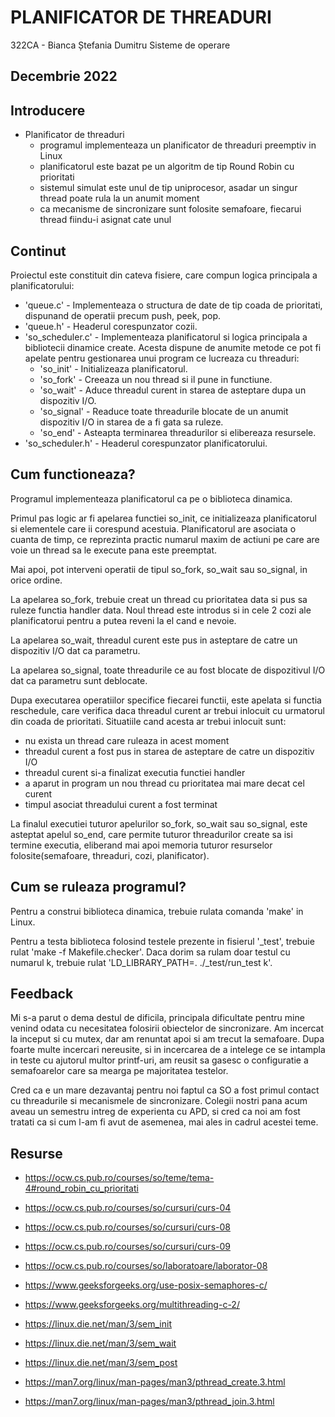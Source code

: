# PLANIFICATOR DE THREADURI

322CA - Bianca Ștefania Dumitru
Sisteme de operare

Decembrie 2022
----------------------------------------------------------------------------------------------------
## Introducere

* Planificator de threaduri
  *  programul implementeaza un planificator de threaduri preemptiv in Linux
  *  planificatorul este bazat pe un algoritm de tip Round Robin cu prioritati
  *  sistemul simulat este unul de tip uniprocesor, asadar un singur thread
        poate rula la un anumit moment
  *  ca mecanisme de sincronizare sunt folosite semafoare, fiecarui thread
        fiindu-i asignat cate unul  

## Continut

Proiectul este constituit din cateva fisiere, care compun logica principala
a planificatorului:

* 'queue.c' - Implementeaza o structura de date de tip coada de prioritati,
              dispunand de operatii precum push, peek, pop.
* 'queue.h' - Headerul corespunzator cozii.
* 'so_scheduler.c' - Implementeaza planificatorul si logica principala a
                     bibliotecii dinamice create. Acesta dispune de anumite
                     metode ce pot fi apelate pentru gestionarea unui program
                     ce lucreaza cu threaduri: 
    * 'so_init' - Initializeaza planificatorul.
    * 'so_fork' - Creeaza un nou thread si il pune in functiune.
    * 'so_wait' - Aduce threadul curent in starea de asteptare dupa un dispozitiv I/O.
    * 'so_signal' - Readuce toate threadurile blocate de un anumit dispozitiv I/O
                    in starea de a fi gata sa ruleze.
    * 'so_end' - Asteapta terminarea threadurilor si elibereaza resursele.
* 'so_scheduler.h' - Headerul corespunzator planificatorului.

## Cum functioneaza?

Programul implementeaza planificatorul ca pe o biblioteca dinamica.

Primul pas logic ar fi apelarea functiei so_init, ce initializeaza
planificatorul si elementele care ii corespund acestuia. Planificatorul
are asociata o cuanta de timp, ce reprezinta practic numarul maxim de actiuni
pe care are voie un thread sa le execute pana este preemptat.

Mai apoi, pot interveni operatii de tipul so_fork, so_wait sau so_signal, 
in orice ordine.

La apelarea so_fork, trebuie creat un thread cu prioritatea data si pus
sa ruleze functia handler data. Noul thread este introdus si in cele 2 cozi
ale planificatorui pentru a putea reveni la el cand e nevoie.

La apelarea so_wait, threadul curent este pus in asteptare de catre un
dispozitiv I/O dat ca parametru.

La apelarea so_signal, toate threadurile ce au fost blocate de dispozitivul
I/O dat ca parametru sunt deblocate.

Dupa executarea operatiilor specifice fiecarei functii, este apelata si
functia reschedule, care verifica daca threadul curent ar trebui inlocuit cu
urmatorul din coada de prioritati. Situatiile cand acesta ar trebui inlocuit sunt:
* nu exista un thread care ruleaza in acest moment
* threadul curent a fost pus in starea de asteptare de catre un dispozitiv I/O
* threadul curent si-a finalizat executia functiei handler
* a aparut in program un nou thread cu prioritatea mai mare decat cel curent
* timpul asociat threadului curent a fost terminat

La finalul executiei tuturor apelurilor so_fork, so_wait sau so_signal, este asteptat
apelul so_end, care permite tuturor threadurilor create sa isi termine executia,
eliberand mai apoi memoria tuturor resurselor folosite(semafoare, threaduri, cozi,
planificator).

## Cum se ruleaza programul?
Pentru a construi biblioteca dinamica, trebuie rulata comanda 'make' in Linux.

Pentru a testa biblioteca folosind testele prezente in fisierul '_test', trebuie
rulat 'make -f Makefile.checker'. Daca dorim sa rulam doar testul cu numarul
k, trebuie rulat 'LD_LIBRARY_PATH=. ./_test/run_test k'.

## Feedback

Mi s-a parut o dema destul de dificila, principala dificultate pentru mine venind odata
cu necesitatea folosirii obiectelor de sincronizare. Am incercat la inceput si cu mutex,
dar am renuntat apoi si am trecut la semafoare. Dupa foarte multe incercari nereusite,
si in incercarea de a intelege ce se intampla in teste cu ajutorul multor printf-uri,
am reusit sa gasesc o configuratie a semafoarelor care sa mearga pe majoritatea testelor.

Cred ca e un mare dezavantaj pentru noi faptul ca SO a fost primul contact cu threadurile
si mecanismele de sincronizare. Colegii nostri pana acum aveau un semestru intreg de
experienta cu APD, si cred ca noi am fost tratati ca si cum l-am fi avut de asemenea,
mai ales in cadrul acestei teme.

## Resurse
* https://ocw.cs.pub.ro/courses/so/teme/tema-4#round_robin_cu_prioritati
* https://ocw.cs.pub.ro/courses/so/cursuri/curs-04
* https://ocw.cs.pub.ro/courses/so/cursuri/curs-08
* https://ocw.cs.pub.ro/courses/so/cursuri/curs-09
* https://ocw.cs.pub.ro/courses/so/laboratoare/laborator-08

* https://www.geeksforgeeks.org/use-posix-semaphores-c/
* https://www.geeksforgeeks.org/multithreading-c-2/

* https://linux.die.net/man/3/sem_init
* https://linux.die.net/man/3/sem_wait
* https://linux.die.net/man/3/sem_post
* https://man7.org/linux/man-pages/man3/pthread_create.3.html
* https://man7.org/linux/man-pages/man3/pthread_join.3.html
